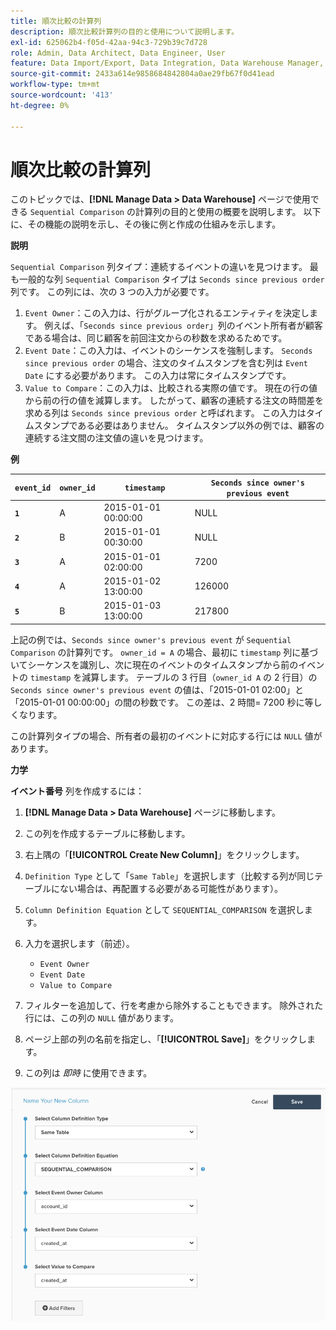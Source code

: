 ```yaml
---
title: 順次比較の計算列
description: 順次比較計算列の目的と使用について説明します。
exl-id: 625062b4-f05d-42aa-94c3-729b39c7d728
role: Admin, Data Architect, Data Engineer, User
feature: Data Import/Export, Data Integration, Data Warehouse Manager, Commerce Tables
source-git-commit: 2433a614e9858684842804a0ae29fb67f0d41ead
workflow-type: tm+mt
source-wordcount: '413'
ht-degree: 0%

---
```


# 順次比較の計算列

このトピックでは、**[!DNL Manage Data > Data Warehouse]** ページで使用できる `Sequential Comparison` の計算列の目的と使用の概要を説明します。 以下に、その機能の説明を示し、その後に例と作成の仕組みを示します。

**説明**

`Sequential Comparison` 列タイプ：連続するイベントの違いを見つけます。 最も一般的な列 `Sequential Comparison` タイプは `Seconds since previous order` 列です。 この列には、次の 3 つの入力が必要です。

1. `Event Owner`：この入力は、行がグループ化されるエンティティを決定します。 例えば、「`Seconds since previous order`」列のイベント所有者が顧客である場合は、同じ顧客を前回注文からの秒数を求めるためです。
1. `Event Date`：この入力は、イベントのシーケンスを強制します。 `Seconds since previous order` の場合、注文のタイムスタンプを含む列は `Event Date` にする必要があります。 この入力は常にタイムスタンプです。
1. `Value to Compare`：この入力は、比較される実際の値です。 現在の行の値から前の行の値を減算します。 したがって、顧客の連続する注文の時間差を求める列は `Seconds since previous order` と呼ばれます。 この入力はタイムスタンプである必要はありません。 タイムスタンプ以外の例では、顧客の連続する注文間の注文値の違いを見つけます。

**例**

| **`event_id`** | **`owner_id`** | **`timestamp`** | **`Seconds since owner's previous event`** |
|--- |--- |--- |--- |
| **`1`** | A | 2015-01-01 00:00:00 | NULL |
| **`2`** | B | 2015-01-01 00:30:00 | NULL |
| **`3`** | A | 2015-01-01 02:00:00 | 7200 |
| **`4`** | A | 2015-01-02 13:00:00 | 126000 |
| **`5`** | B | 2015-01-03 13:00:00 | 217800 |

上記の例では、`Seconds since owner's previous event` が `Sequential Comparison` の計算列です。 `owner_id = A` の場合、最初に `timestamp` 列に基づいてシーケンスを識別し、次に現在のイベントのタイムスタンプから前のイベントの `timestamp` を減算します。 テーブルの 3 行目（`owner_id A` の 2 行目）の `Seconds since owner's previous event` の値は、「2015-01-01 02:00」と「2015-01-01 00:00:00」の間の秒数です。 この差は、2 時間= 7200 秒に等しくなります。

この計算列タイプの場合、所有者の最初のイベントに対応する行には `NULL` 値があります。

**力学**

**イベント番号** 列を作成するには：

1. **[!DNL Manage Data > Data Warehouse]** ページに移動します。

1. この列を作成するテーブルに移動します。

1. 右上隅の「**[!UICONTROL Create New Column]**」をクリックします。

1. `Definition Type` として「`Same Table`」を選択します（比較する列が同じテーブルにない場合は、再配置する必要がある可能性があります）。

1. `Column Definition Equation` として `SEQUENTIAL_COMPARISON` を選択します。

1. 入力を選択します（前述）。
   - `Event Owner`
   - `Event Date`
   - `Value to Compare`

1. フィルターを追加して、行を考慮から除外することもできます。 除外された行には、この列の `NULL` 値があります。

1. ページ上部の列の名前を指定し、「**[!UICONTROL Save]**」をクリックします。

1. この列は *即時* に使用できます。

![ 秒 ](../../assets/SEC_new.png)
